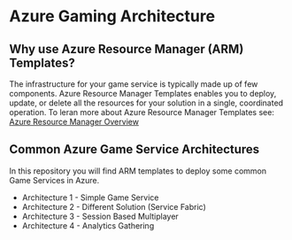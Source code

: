 # Azure Gaming Architecture

## Why use Azure Resource Manager (ARM) Templates?
The infrastructure for your game service is typically made up of few components. Azure Resource Manager Templates enables you to deploy, update, or delete all the resources for your solution in a single, coordinated operation. 
To leran more about Azure Resource Manager Templates see: [Azure Resource Manager Overview](https://docs.microsoft.com/en-us/azure/azure-resource-manager/resource-group-overview)

## Common Azure Game Service Architectures
In this repository you will find ARM templates to deploy some common Game Services in Azure.

* Architecture 1 - Simple Game Service
* Architecture 2 - Different Solution (Service Fabric)
* Architecture 3 - Session Based Multiplayer
* Architecture 4 - Analytics Gathering
